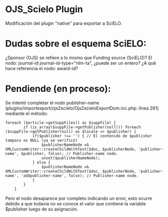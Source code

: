# OJS_Scielo Plugin
Modificación del plugin "native" para exportar a SciELO.

Dudas sobre el esquema SciELO:
==============================

¿Sponsor (OJS) se refiere a lo mismo que Funding source (SciELO)? El nodo: journal-id journal-id-type="nlm-ta", ¿puede ser un entero? ¿A qué hace referencia el nodo: award-id?

Pendiende (en proceso):
=======================

Se intentó completar el nodo publisher-name (plugins/importexport/ojs2scielo/Ojs2scieloExportDom.inc.php: línea 261) mediante el método:

	foreach ($article->getSuppFiles() as $suppFile) {
			if (is_array($suppFile->getPublisher(null))) foreach ($suppFile->getPublisher(null) as $locale => $publisher) {
				if($publisher !== '') { // El contenido de $publisher tampoco es NULL (ya se verificó)
					$publisherNameNode =& XMLCustomWriter::createChildWithText($doc, $publisherNode, 'publisher-name', $publisher, false); // Publisher-name node.
					unset($publisherNameNode);
				} else {
					$publisherNameNode =& XMLCustomWriter::createChildWithText($doc, $publisherNode, 'publisher-name', 'addpublisher-name', false); // Publisher-name node.
				}
			}
		}

Pero el nodo desaparece por completo indicando un error, esto ocurre debido a que todavía no se conoce el valor que contiene la variable $publisher luego de su asignación.

